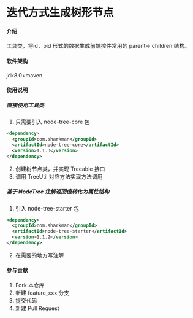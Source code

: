 # 迭代方式生成树形节点

#### 介绍
工具类，将id，pid 形式的数据生成前端控件常用的 parent-> children 结构。

#### 软件架构
jdk8.0+maven

#### 使用说明
##### 直接使用工具类
1. 只需要引入 node-tree-core 包
```xml
<dependency>
  <groupId>com.sharkman</groupId>
  <artifactId>node-tree-core</artifactId>
  <version>1.1.3</version>
</dependency>
```
2. 创建树节点类，并实现 Treeable 接口
3. 调用 TreeUtil 对应方法实现方法调用

##### 基于 NodeTree 注解返回值转化为属性结构
1. 引入 node-tree-starter 包
```xml
<dependency>
  <groupId>com.sharkman</groupId>
  <artifactId>node-tree-starter</artifactId>
  <version>1.1.2</version>
</dependency>
```
2. 在需要的地方写注解
#### 参与贡献

1.  Fork 本仓库
2.  新建 feature_xxx 分支
3.  提交代码
4.  新建 Pull Request